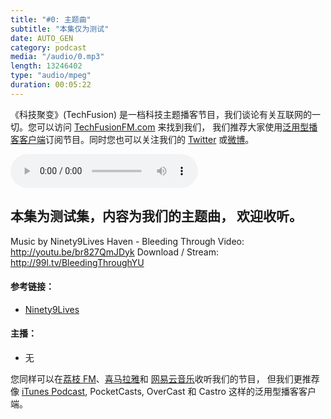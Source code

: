 ```yaml
---
title: "#0: 主题曲"
subtitle: "本集仅为测试"
date: AUTO_GEN
category: podcast
media: "/audio/0.mp3"
length: 13246402
type: "audio/mpeg"
duration: 00:05:22
---
```


《科技聚变》(TechFusion) 是一档科技主题播客节目，我们谈论有关互联网的一切。您可以访问 [TechFusionFM.com](http://TechFusionFM.com) 来找到我们， 我们推荐大家使用[泛用型播客客户端](http://TechFusionFM.com/faq)订阅节目。同时您也可以关注我们的 [Twitter](http://twitter.com/TechFusionFM") 或[微博](http://weibo.com/TechFusionFM)。

<audio class="audioPlayer" controls="" preload="metadata" src="audio/0.mp3"></audio>

本集为测试集，内容为我们的主题曲， 欢迎收听。
---
Music by Ninety9Lives
Haven - Bleeding Through
Video: http://youtu.be/br827QmJDyk
Download / Stream: http://99l.tv/BleedingThroughYU

<!-- More -->

#### 参考链接：

- [Ninety9Lives](https://www.ninety9lives.com/)

#### 主播：

- 无


您同样可以在[荔枝 FM]()、[喜马拉雅](http://TechFusionFM.com)和 [网易云音乐](http://TechFusionFM.com)收听我们的节目， 但我们更推荐像 [iTunes Podcast](http://TechFusionFM.com), PocketCasts, OverCast 和 Castro 这样的泛用型播客客户端。 
